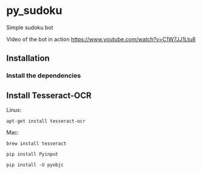 # py_sudoku
Simple sudoku bot

Video of the bot in action https://www.youtube.com/watch?v=C1W7JJ1Ltu8

## Installation
### Install the dependencies

## Install Tesseract-OCR
Linux:

`apt-get install tesseract-ocr`

Mac:

`brew install tesseract`

`pip install Pyinput`

`pip install -U pyobjc`

